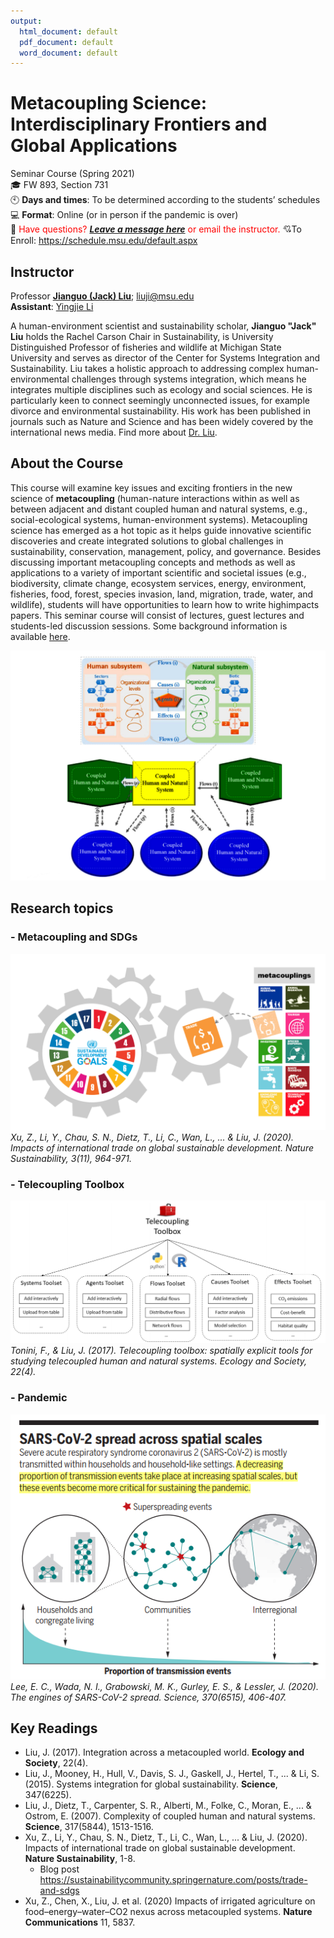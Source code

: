 ```yaml
---
output:
  html_document: default
  pdf_document: default
  word_document: default
---
```

# Metacoupling Science: Interdisciplinary Frontiers and Global Applications
Seminar Course (Spring 2021)\
:mortar_board: FW 893, Section 731\
:clock10: **Days and times**: To be determined according to the students’ schedules\
:computer: **Format**: Online (or in person if the pandemic is over)\
:red_circle: <span style="color:red">Have questions? [***Leave a message here***](https://docs.google.com/document/d/1cdDtqL1gZ2pBOcTUAnhdBaDcf4x-eKlsP_pHSRsqA5A/edit?usp=sharing) or email the instructor.</span>
:cupid:To Enroll: https://schedule.msu.edu/default.aspx

## Instructor
Professor [**Jianguo (Jack) Liu**](http://www.csis.msu.edu/people/jianguo-jack-liu); liuji@msu.edu\
**Assistant**: [Yingjie Li](http://www.csis.msu.edu/people/yingjie-li)

A human-environment scientist and sustainability scholar, **Jianguo "Jack" Liu** holds the Rachel Carson Chair in Sustainability, is University Distinguished Professor of fisheries and wildlife at Michigan State University and serves as director of the Center for Systems Integration and Sustainability. Liu takes a holistic approach to addressing complex human-environmental challenges through systems integration, which means he integrates multiple disciplines such as ecology and social sciences. He is particularly keen to connect seemingly unconnected issues, for example divorce and environmental sustainability. His work has been published in journals such as Nature and Science and has been widely covered by the international news media. Find more about [Dr. Liu](http://www.csis.msu.edu/people/jianguo-jack-liu).

## About the Course
This course will examine key issues and exciting frontiers in the new science of **metacoupling** (human-nature interactions within as well as between adjacent and distant coupled human and natural systems, e.g., social-ecological systems, human-environment systems). Metacoupling science has emerged as a hot topic as it helps guide innovative scientific discoveries and create integrated solutions to global challenges in sustainability, conservation, management, policy, and governance. Besides discussing important metacoupling concepts and methods as well as applications to a variety of important scientific and societal issues (e.g., biodiversity, climate change, ecosystem services, energy, environment, fisheries, food, forest, species invasion, land, migration, trade, water, and wildlife), students will have opportunities to learn how to write highimpacts papers. This seminar course will consist of lectures, guest lectures and students-led discussion sessions. Some background information is available [here](https://www.canr.msu.edu/telecoupling/).

<p align="center">
  <img src="/images/liu_2017_metacoupling_framework.png" />
</p>

## Research topics
### - Metacoupling and SDGs
![metacoupling_sdg_wheel](/images/metacoupling_sdg_wheel.png)
*Xu, Z., Li, Y., Chau, S. N., Dietz, T., Li, C., Wan, L., ... & Liu, J. (2020). Impacts of international trade on global sustainable development. Nature Sustainability, 3(11), 964-971.*

### - Telecoupling Toolbox
![Tonini_2017_Telecoupling_Toolbox](/images/Tonini_2017_Telecoupling_Toolbox.png)
*Tonini, F., & Liu, J. (2017). Telecoupling toolbox: spatially explicit tools for studying telecoupled human and natural systems. Ecology and Society, 22(4).*

### - Pandemic
![Pandemic](/images/COVID-19.png)
*Lee, E. C., Wada, N. I., Grabowski, M. K., Gurley, E. S., & Lessler, J. (2020). The engines of SARS-CoV-2 spread. Science, 370(6515), 406-407.*

## Key Readings
- Liu, J. (2017). Integration across a metacoupled world. **Ecology and Society**, 22(4).
- Liu, J., Mooney, H., Hull, V., Davis, S. J., Gaskell, J., Hertel, T., ... & Li, S. (2015). Systems integration for global sustainability. **Science**, 347(6225).
- Liu, J., Dietz, T., Carpenter, S. R., Alberti, M., Folke, C., Moran, E., ... & Ostrom, E. (2007). Complexity of coupled human and natural systems. **Science**, 317(5844), 1513-1516.
- Xu, Z., Li, Y., Chau, S. N., Dietz, T., Li, C., Wan, L., ... & Liu, J. (2020). Impacts of international trade on global sustainable development. **Nature Sustainability**, 1-8.
  + Blog post https://sustainabilitycommunity.springernature.com/posts/trade-and-sdgs
- Xu, Z., Chen, X., Liu, J. et al. (2020) Impacts of irrigated agriculture on food–energy–water–CO2 nexus across metacoupled systems. **Nature Communications** 11, 5837.

